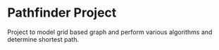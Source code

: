# Pathfinder Project
Project to model grid based graph and perform various algorithms and determine shortest path.

